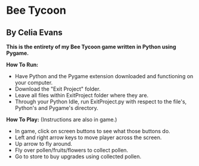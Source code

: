 # Bee Tycoon
## By Celia Evans

**This is the entirety of my Bee Tycoon game written in Python using Pygame.**

**How To Run:**
- Have Python and the Pygame extension downloaded and functioning on your computer.
- Download the "Exit Project" folder.
- Leave all files within ExitProject folder where they are.
- Through your Python Idle, run ExitProject.py with respect to the file's, Python's and Pygame's directory.

**How To Play:**
(Instructions are also in game.)
- In game, click on screen buttons to see what those buttons do.
- Left and right arrow keys to move player across the screen.
- Up arrow to fly around.
- Fly over pollen/fruits/flowers to collect pollen.
- Go to store to buy upgrades using collected pollen.
